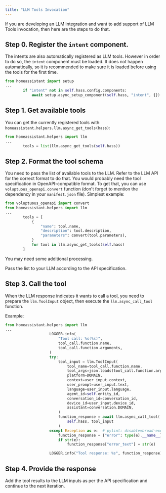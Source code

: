 ```yaml
---
title: "LLM Tools Invocation"
---
```


If you are developing an LLM integration and want to add support of LLM Tools invocation, then here are the steps to do that.

## Step 0. Register the `intent` component.

The intents are also automatically registered as LLM tools. However in order to do so, the `intent` component must be loaded. It does not happen automatically, so it is recommended to make sure it is loaded before using the tools for the first time.

```python
from homeassistant import setup
...
        if "intent" not in self.hass.config.components:
            await setup.async_setup_component(self.hass, "intent", {})
```

## Step 1. Get available tools

You can get the currently registered tools with `homeassistant.helpers.llm.async_get_tools(hass)`:

```python
from homeassistant.helpers import llm
...
        tools = list(llm.async_get_tools(self.hass))
```

## Step 2. Format the tool schema

You need to pass the list of available tools to the LLM. Refer to the LLM API for the correct format to do that. You would probably need the tool specification in OpenAPI-compatible format. To get that, you can use `voluptuous_openapi.convert` function (don't forget to mention the dependency in your `manifest.json` file). Simplest example:

```python
from voluptuous_openapi import convert
from homeassistant.helpers import llm
...
        tools = [
            {
                "name": tool.name,
                "description": tool.description,
                "parameters": convert(tool.parameters),
            }
            for tool in llm.async_get_tools(self.hass)
        ]
```

You may need some additional processing.

Pass the list to your LLM according to the API specification.

## Step 3. Call the tool

When the LLM response indicates it wants to call a tool, you need to prepare the `llm.ToolInput` object, then execute the `llm.async_call_tool` function.

Example:

```python
from homeassistant.helpers import llm
...
                    LOGGER.info(
                        "Tool call: %s(%s)",
                        tool_call.function.name,
                        tool_call.function.arguments,
                    )
                    try:
                        tool_input = llm.ToolInput(
                            tool_name=tool_call.function.name,
                            tool_args=json.loads(tool_call.function.arguments),
                            platform=DOMAIN,
                            context=user_input.context,
                            user_prompt=user_input.text,
                            language=user_input.language,
                            agent_id=self.entity_id,
                            conversation_id=conversation_id,
                            device_id=user_input.device_id,
                            assistant=conversation.DOMAIN,
                        )
                        function_response = await llm.async_call_tool(
                            self.hass, tool_input
                        )
                    except Exception as e:  # pylint: disable=broad-exception-caught
                        function_response = {"error": type(e).__name__}
                        if str(e):
                            function_response["error_text"] = str(e)

                    LOGGER.info("Tool response: %s", function_response)
```

## Step 4. Provide the response

Add the tool results to the LLM inputs as per the API specification and continue to the next iteration.
